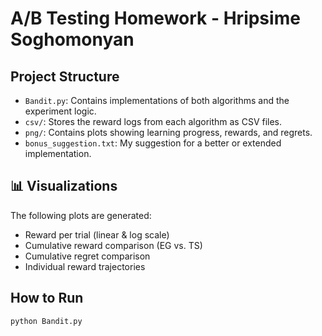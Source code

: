 # A/B Testing Homework - Hripsime Soghomonyan


## Project Structure

- `Bandit.py`: Contains implementations of both algorithms and the experiment logic.
- `csv/`: Stores the reward logs from each algorithm as CSV files.
- `png/`: Contains plots showing learning progress, rewards, and regrets.
- `bonus_suggestion.txt`: My suggestion for a better or extended implementation.

## 📊 Visualizations

The following plots are generated:
- Reward per trial (linear & log scale)
- Cumulative reward comparison (EG vs. TS)
- Cumulative regret comparison
- Individual reward trajectories

## How to Run

```bash
python Bandit.py
